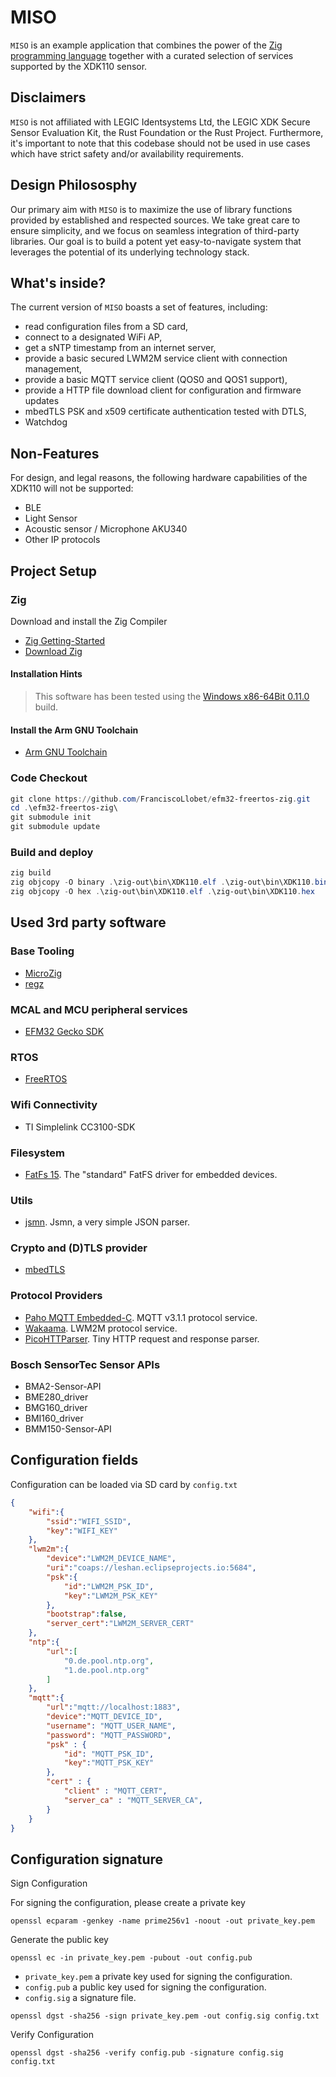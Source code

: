 # MISO

`MISO` is an example application that combines the power of the [Zig programming language](http://www.ziglang.org) together with a curated selection of services supported by the XDK110 sensor.

## Disclaimers

`MISO` is not affiliated with LEGIC Identsystems Ltd, the LEGIC XDK Secure Sensor Evaluation Kit, the Rust Foundation or the Rust Project. Furthermore, it's important to note that this codebase should not be used in use cases which have strict safety and/or availability requirements.

## Design Philososphy

Our primary aim with `MISO` is to maximize the use of library functions provided by established and respected sources. We take great care to ensure simplicity, and we focus on seamless integration of third-party libraries. Our goal is to build a potent yet easy-to-navigate system that leverages the potential of its underlying technology stack.

## What's inside?

The current version of `MISO` boasts a set of features, including:

- read configuration files from a SD card,
- connect to a designated WiFi AP,
- get a sNTP timestamp from an internet server,
- provide a basic secured LWM2M service client with connection management,
- provide a basic MQTT service client (QOS0 and QOS1 support),
- provide a HTTP file download client for configuration and firmware updates
- mbedTLS PSK and x509 certificate authentication tested with DTLS,
- Watchdog

## Non-Features

For design, and legal reasons, the following hardware capabilities of the XDK110 will not be supported:

- BLE
- Light Sensor
- Acoustic sensor / Microphone AKU340
- Other IP protocols

## Project Setup

### Zig

Download and install the Zig Compiler

- [Zig Getting-Started](https://ziglang.org/learn/getting-started/)
- [Download Zig](https://ziglang.org/download/)

#### Installation Hints

> This software has been tested using the [Windows x86-64Bit 0.11.0](https://ziglang.org/download/0.11.0/zig-windows-x86_64-0.11.0.zip) build.

#### Install the Arm GNU Toolchain

- [Arm GNU Toolchain](https://developer.arm.com/downloads/-/arm-gnu-toolchain-downloads)

### Code Checkout

```powershell
git clone https://github.com/FranciscoLlobet/efm32-freertos-zig.git
cd .\efm32-freertos-zig\
git submodule init
git submodule update
```

### Build and deploy

```powershell
zig build
zig objcopy -O binary .\zig-out\bin\XDK110.elf .\zig-out\bin\XDK110.bin 
zig objcopy -O hex .\zig-out\bin\XDK110.elf .\zig-out\bin\XDK110.hex 
```

## Used 3rd party software

### Base Tooling

- [MicroZig](https://github.com/ZigEmbeddedGroup/microzig)
- [regz](https://github.com/ZigEmbeddedGroup/regz)

### MCAL and MCU peripheral services

- [EFM32 Gecko SDK](https://github.com/SiliconLabs/gecko_sdk)

### RTOS

- [FreeRTOS](https://github.com/FreeRTOS/FreeRTOS-Kernel)

### Wifi Connectivity

- TI Simplelink CC3100-SDK

### Filesystem

- [FatFs 15](http://elm-chan.org/fsw/ff/00index_e.html). The "standard" FatFS driver for embedded devices.

### Utils

- [jsmn](https://github.com/zserge/jsmn). Jsmn, a very simple JSON parser.

### Crypto and (D)TLS provider

- [mbedTLS](https://github.com/Mbed-TLS/mbedtls)

### Protocol Providers

- [Paho MQTT Embedded-C](https://github.com/eclipse/paho.mqtt.embedded-c). MQTT v3.1.1 protocol service.
- [Wakaama](https://github.com/eclipse/wakaama). LWM2M protocol service.
- [PicoHTTParser](https://github.com/h2o/picohttpparser). Tiny HTTP request and response parser.

### Bosch SensorTec Sensor APIs

- BMA2-Sensor-API
- BME280_driver
- BMG160_driver
- BMI160_driver
- BMM150-Sensor-API

## Configuration fields

Configuration can be loaded via SD card by `config.txt`


```json
{
    "wifi":{
        "ssid":"WIFI_SSID",
        "key":"WIFI_KEY"
    },
    "lwm2m":{
        "device":"LWM2M_DEVICE_NAME",
        "uri":"coaps://leshan.eclipseprojects.io:5684",
        "psk":{
            "id":"LWM2M_PSK_ID",
            "key":"LWM2M_PSK_KEY"
        },
        "bootstrap":false,
        "server_cert":"LWM2M_SERVER_CERT"
    },
    "ntp":{
        "url":[
            "0.de.pool.ntp.org",
            "1.de.pool.ntp.org"
        ]
    },
    "mqtt":{
        "url":"mqtt://localhost:1883",
        "device":"MQTT_DEVICE_ID",
        "username": "MQTT_USER_NAME",
        "password": "MQTT_PASSWORD",
        "psk" : {
            "id": "MQTT_PSK_ID",
            "key":"MQTT_PSK_KEY"
        },
        "cert" : {
            "client" : "MQTT_CERT",
            "server_ca" : "MQTT_SERVER_CA",
        }
    }
}
```

## Configuration signature

Sign Configuration

For signing the configuration, please create a private key

```console
openssl ecparam -genkey -name prime256v1 -noout -out private_key.pem
```

Generate the public key

```console
openssl ec -in private_key.pem -pubout -out config.pub
```

- `private_key.pem` a private key used for signing the configuration.
- `config.pub` a public key used for signing the configuration.
- `config.sig` a signature file.

```console
openssl dgst -sha256 -sign private_key.pem -out config.sig config.txt
```

Verify Configuration

```console
openssl dgst -sha256 -verify config.pub -signature config.sig config.txt
```
